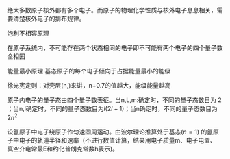 绝大多数原子核外都有多个电子。而原子的物理化学性质与核外电子息息相关，需要清楚核外电子的排布规律。

泡利不相容原理

在原子系统内，不可能存在两个状态相同的电子即不可能有两个电子的四个量子数全相园

能量最小原理
基态原子的每个电子倾向于占据能量最小的能级

徐光宪定则：对壳层(n,)来讲，n+0.7的值越大，能级能量越高

原子内电子的量子态由四个量子数表征。当n,L,m:确定时，不同的量子态数目为 2 ；当n,l确定时，不同的量子态数目为$l(2l+1)$；当n确定时，不同的量子态数目为$2n^2$

设氢原子中电子绕原子作匀速圆周运动。由波尔理论推算处于基态($n=1$)
的氢原子中电子的轨道半径和速率（不进行数值计算，结果用电子质量m、电子电置、
真空介电常最E和约化普朗克常数h表示)。